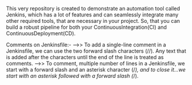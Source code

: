 


 This very repository is created to demonstrate an automation tool called Jenkins, which has a lot of features and can seamlessly integrate many other required tools, that are necessary in your project. So, that you can build a robust pipeline for both your ContinuousIntegration(CI) and ContinuousDeployment(CD).


 Comments on Jenkinsfile:-
  -->> To add a single-line comment in a Jenkinsfile, we can use the two forward slash characters (//). Any text that is added after the characters until the end of the line is treated as comments.
  -->> To comment, multiple number of lines in a Jenkinsfile, we start with a forward slash and an asterisk character (/*), and to close it...we start with an asterisk followed with a forward slash (*/).